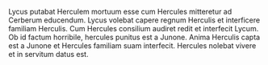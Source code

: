 Lycus putabat Herculem mortuum esse cum Hercules mitteretur ad Cerberum educendum.
Lycus volebat capere regnum Herculis et interficere familiam Herculis.
Cum Hercules consilium audiret redit et interfecit Lycum.
Ob id factum horribile, hercules punitus est a Junone.
Anima Herculis capta est a Junone et Hercules familiam suam interfecit.
Hercules nolebat vivere et in servitum datus est.
